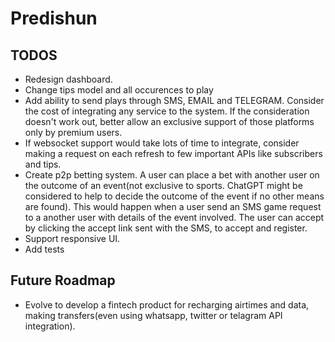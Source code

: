 # Predishun




## TODOS
- Redesign dashboard.
- Change tips model and all occurences to play
- Add ability to send plays through SMS, EMAIL and TELEGRAM. Consider the cost of integrating any service to the system. If the consideration doesn't work out, better allow an exclusive support of those platforms only by premium users.
- If websocket support would take lots of time to integrate, consider making a request on each refresh to few important APIs like subscribers and tips.
- Create p2p betting system. A user can place a bet with another user on the outcome of an event(not exclusive to sports. ChatGPT might be considered to help to decide the outcome of the event if no other means are found). This would happen when a user send an SMS game request to a another user with details of the event involved. The user can accept by clicking the accept link sent with the SMS, to accept and register.
- Support responsive UI.
- Add tests



## Future Roadmap
- Evolve to develop a fintech product for recharging airtimes and data, making transfers(even using whatsapp, twitter or telagram API integration).
